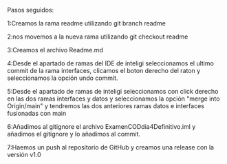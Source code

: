 Pasos seguidos:

1:Creamos la rama readme utilizando git branch readme

2:nos movemos a la nueva rama utilizando git checkout readme

3:Creamos el archivo Readme.md

4:Desde el apartado de ramas del IDE de inteligi seleccionamos 
    el ultimo commit de la rama interfaces, clicamos el boton derecho del raton
    y seleccionamos la opción undo commit.

5:Desde el apartado de ramas de inteligi seleccionamos con click derecho en las
    dos ramas interfaces y datos y seleccionamos  la opción "merge into Origin/main"
    y tendremos las dos anteriores ramas datos e interfaces fusionadas con main

6:Añadimos al gitignore el archivo ExamenCODdia4Definitivo.iml y añadimos
    el gitignore y lo añadimos al commit.

7:Haemos un push al repositorio de GitHub y creamos una release con la versión v1.0

